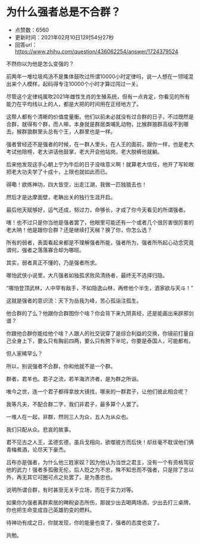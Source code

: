 # 为什么强者总是不合群？
- 点赞数：6560
- 更新时间：2021年02月10日12时54分27秒
- 回答url：https://www.zhihu.com/question/436062254/answer/1724379524
<body>
 <p data-pid="qwLY61Du">不然你以为他是怎么变强的？</p>
 <p data-pid="InpsG7Cr">前两年一堆垃圾鸡汤不是集体鼓吹过所谓10000小时定律吗，说一人想在一领域混出来个人模样，起码得专注10000个小时才算过闯过一关。</p>
 <p data-pid="VIc3t33p">尽管这个定律纯属吹2021年雌性生肖的生殖系统，但有一点肯定，你看见的所有能力在平均线以上的人，都是大把的时间用在正经地方了。</p>
 <p data-pid="WfgEqqYM">这帮人都有个清晰的价值度量衡。他们以前未必就没有过合群的日子，不过既然是合群，就得有个群，而人嘛，本身就是群居类哺乳动物，比猴群狼群高级不到哪去。猴群狼群里头总有个王，人群里也是一样。</p>
 <p data-pid="HAyMkdNi">强者曾经还不是强者的时候，在一群人里头，在人王的面前，跟你一样，也是老大考试他陪榜，老大讲话他鼓掌，老大开会他站岗，老大脱裤他就躺。</p>
 <p data-pid="blwag5r0">后来他发现这手心朝上宁为牛后的日子没啥意义啊！就算老大信任，他开了写轮眼把老大功夫学了十成十，上限也就如此而已。</p>
 <p data-pid="YduuWCf3">得嘞！欲练神功，四大皆空，出走江湖，我做一匹独狼去也！</p>
 <p data-pid="7zSACRf3">然后才是达摩面壁，老聃出关的独行生涯开启。</p>
 <p data-pid="jXM8PSUE">最后他天赋够好，运气还成，努过力，命够长，才成了你今天看见的所谓强者。</p>
 <p data-pid="oXuVXyow">嗐！也不过只是你当他是强者罢了，他眼里可能还有一个或者几个很厉害很厉害的老大呐！他是跟你合群？还是继续打天梯？换了你，你怎么选？</p>
 <p data-pid="ZZo2a3G1">所有的弱者，表面看起来都是不理解强者所能，强者所为，强者所所起心动念究竟谓何，强者之落落寡合却为哪班。</p>
 <p data-pid="JMyvSPr0">其实，弱者真正不懂的，乃是强者所求。</p>
 <p data-pid="E4FZ99o0">哪怕武侠小说里，大凡强者如独孤求败风清扬者，最终无不选择归隐。</p>
 <p data-pid="rKBV-swU">“哪怕登顶武林，人中罕有敌手，不如隐逸山林，再修他个半生，洒家欲与天斗！”</p>
 <p data-pid="xBnNatiN">这就是强者的意识流：天下为岳我为峰，苦心孤诣注孤生。</p>
 <p data-pid="j7Vq_BNL">他合群的了么？他跟你合群图你个啥？你会背下来九阴真经，还是能画出来辟邪剑谱？</p>
 <p data-pid="O0zAHWHM">你跟他合群你能给他个啥？人跟人的社交说穿了是综合利益的交换，你镜前打量自己全身上下，要么只有胸前四两，要么只有胯下半坨，你要是泰国人，可能都有。</p>
 <p data-pid="bxGraOdS">但人家稀罕么？</p>
 <p data-pid="ytgA621Q">所以，别说强者不合群，你和他就不是一个群。</p>
 <p data-pid="Oi-EoE1H">群者，君羊也。君子之流，若羊海济济者，是为群之所诣。</p>
 <p data-pid="EhaQ9sOe">唯今之世，连一个君子都得拿放大镜找，哪来的一群君子，让他们彼此相合呢？</p>
 <p data-pid="_tEbQ4vi">我等凡夫，不配合群二字，我们非君子，最多算个人罢了。</p>
 <p data-pid="wL9FjOpk">一堆人在一起，非群，然则三人为众，五人为从众也。</p>
 <p data-pid="AHS621xq">我们只配从众。悲哀的故事。</p>
 <p data-pid="0IkH7uE6">君不见古之人王，孟德玄德，虽兵戈相向，欲噬彼方而后快！却丝毫不耽误他们俩青梅煮酒，论尽天下豪杰。</p>
 <p data-pid="-7samURU">吕布亦是强者，为什么他三姓家奴？因为他认为当世之君主，没有一个有资格驾驭他的武力！强者多孤傲无伦，后人贬之为不忠，殊不知忠而不强者，只是除了忠以外，再无其它可圈可点之处罢了。是为愚忠也。</p>
 <p data-pid="SUJx8qZj">说明所谓合群，有时甚至无关乎立场，而在于实力对等。</p>
 <p data-pid="1CfPyo3V">如果你为强者离群索居的睥睨姿态所伤，那就少出去喝两场酒，少出去打三桌牌，你也把生命变成自己英雄豹变的燃料。</p>
 <p data-pid="ZPR_xv_H">待神功有成之日，你就发现，你的能量也变了，强者的态度也变了。</p>
 <p data-pid="dblbNPtJ">共勉。</p>
 <p></p>
</body>